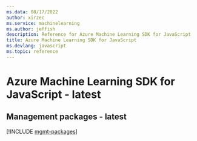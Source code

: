 ```yaml
---
ms.data: 08/17/2022
author: xirzec
ms.service: machinelearning
ms.author: jeffish
description: Reference for Azure Machine Learning SDK for JavaScript
title: Azure Machine Learning SDK for JavaScript
ms.devlang: javascript
ms.topic: reference
---
```

# Azure Machine Learning SDK for JavaScript - latest

## Management packages - latest
[!INCLUDE [mgmt-packages](machine-learning-mgmt-index.md)]